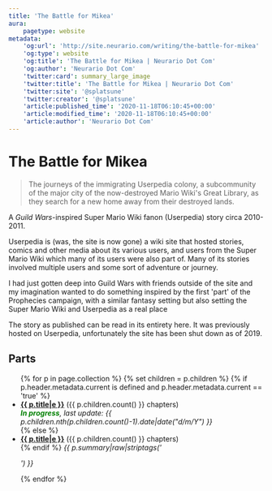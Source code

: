 ```yaml
---
title: 'The Battle for Mikea'
aura:
    pagetype: website
metadata:
    'og:url': 'http://site.neurario.com/writing/the-battle-for-mikea'
    'og:type': website
    'og:title': 'The Battle for Mikea | Neurario Dot Com'
    'og:author': 'Neurario Dot Com'
    'twitter:card': summary_large_image
    'twitter:title': 'The Battle for Mikea | Neurario Dot Com'
    'twitter:site': '@splatsune'
    'twitter:creator': '@splatsune'
    'article:published_time': '2020-11-18T06:10:45+00:00'
    'article:modified_time': '2020-11-18T06:10:45+00:00'
    'article:author': 'Neurario Dot Com'
---
```


# The Battle for Mikea

>The journeys of the immigrating Userpedia colony, a subcommunity of the major city of the now-destroyed Mario Wiki's Great Library, as they search for a new home away from their destroyed lands.

A *Guild Wars*-inspired Super Mario Wiki fanon (Userpedia) story circa 2010-2011.

Userpedia is (was, the site is now gone) a wiki site that hosted stories, comics and other media about its various users, and users from the Super Mario Wiki which many of its users were also part of. Many of its stories involved multiple users and some sort of adventure or journey.

I had just gotten deep into Guild Wars with friends outside of the site and my imagination wanted to do something inspired by the first 'part' of the Prophecies campaign, with a similar fantasy setting but also setting the Super Mario Wiki and Userpedia as a real place

The story as published can be read in its entirety here. It was previously hosted on Userpedia, unfortunately the site has been shut down as of 2019.

## Parts
<ul>
{% for p in page.collection %}
    {% set children = p.children %}
{% if p.header.metadata.current is defined and p.header.metadata.current == 'true' %}
    <li><strong><a href="{{ p.url|e }}">{{ p.title|e }}</a></strong> ({{ p.children.count() }} chapters)<br />
        <em><strong><span style="color:green;">In progress</span></strong>, last update: {{ p.children.nth(p.children.count()-1).date|date("d/m/Y") }}</em><br />
{% else %}
    <li><strong><a href="{{ p.url|e }}">{{ p.title|e }}</a></strong> ({{ p.children.count() }} chapters)<br />
{% endif %}
    <em>{{ p.summary|raw|striptags('<br><p>') }}</em></li>
{% endfor %}
</ul>